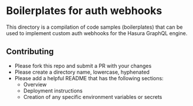 # Boilerplates for auth webhooks

This directory is a compilation of code samples (boilerplates) that can be used to implement custom auth webhooks for the Hasura GraphQL engine. 

## Contributing

- Please fork this repo and submit a PR with your changes
- Please create a directory name, lowercase, hyphenated
- Please add a helpful README that has the following sections:
  - Overview
  - Deployment instructions
  - Creation of any specific environment variables or secrets
